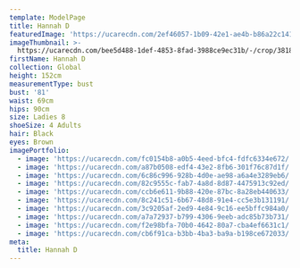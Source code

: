 ```yaml
---
template: ModelPage
title: Hannah D
featuredImage: 'https://ucarecdn.com/2ef46057-1b09-42e1-ae4b-b86a22c14143/'
imageThumbnail: >-
  https://ucarecdn.com/bee5d488-1def-4853-8fad-3988ce9ec31b/-/crop/3818x3648/724,0/-/preview/
firstName: Hannah D
collection: Global
height: 152cm
measurementType: bust
bust: '81'
waist: 69cm
hips: 90cm
size: Ladies 8
shoeSize: 4 Adults
hair: Black
eyes: Brown
imagePortfolio:
  - image: 'https://ucarecdn.com/fc0154b8-a0b5-4eed-bfc4-fdfc6334e672/'
  - image: 'https://ucarecdn.com/a87b0508-edf4-43e2-8fb6-301f76c87d1f/'
  - image: 'https://ucarecdn.com/6c86c996-928b-4d0e-ae98-a6a4e3289eb6/'
  - image: 'https://ucarecdn.com/82c9555c-fab7-4a8d-8d87-4475913c92ed/'
  - image: 'https://ucarecdn.com/ccb6e611-9b88-420e-87bc-8a28eb440633/'
  - image: 'https://ucarecdn.com/8c241c51-6b67-48d8-91e4-cc5e3b131191/'
  - image: 'https://ucarecdn.com/3c9205af-2ed9-4e84-9c16-ee5bffc984a0/'
  - image: 'https://ucarecdn.com/a7a72937-b799-4306-9eeb-adc85b73b731/'
  - image: 'https://ucarecdn.com/f2e98bfa-70b0-4642-80a7-cba4ef6631c1/'
  - image: 'https://ucarecdn.com/cb6f91ca-b3bb-4ba3-ba9a-b198ce672033/'
meta:
  title: Hannah D
---
```


